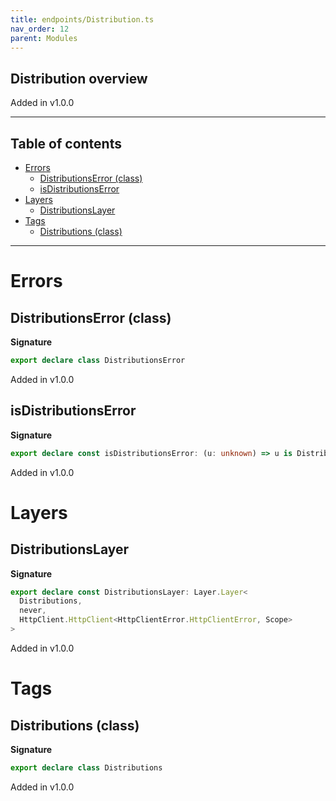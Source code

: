 ```yaml
---
title: endpoints/Distribution.ts
nav_order: 12
parent: Modules
---
```


## Distribution overview

Added in v1.0.0

---

<h2 class="text-delta">Table of contents</h2>

- [Errors](#errors)
  - [DistributionsError (class)](#distributionserror-class)
  - [isDistributionsError](#isdistributionserror)
- [Layers](#layers)
  - [DistributionsLayer](#distributionslayer)
- [Tags](#tags)
  - [Distributions (class)](#distributions-class)

---

# Errors

## DistributionsError (class)

**Signature**

```ts
export declare class DistributionsError
```

Added in v1.0.0

## isDistributionsError

**Signature**

```ts
export declare const isDistributionsError: (u: unknown) => u is DistributionsError
```

Added in v1.0.0

# Layers

## DistributionsLayer

**Signature**

```ts
export declare const DistributionsLayer: Layer.Layer<
  Distributions,
  never,
  HttpClient.HttpClient<HttpClientError.HttpClientError, Scope>
>
```

Added in v1.0.0

# Tags

## Distributions (class)

**Signature**

```ts
export declare class Distributions
```

Added in v1.0.0
